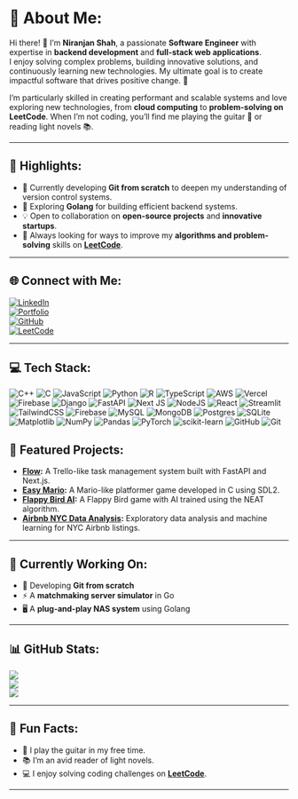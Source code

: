# 💫 About Me:
Hi there! 👋 I’m **Niranjan Shah**, a passionate **Software Engineer** with expertise in **backend development** and **full-stack web applications**.  
I enjoy solving complex problems, building innovative solutions, and continuously learning new technologies. My ultimate goal is to create impactful software that drives positive change. 🚀  

I’m particularly skilled in creating performant and scalable systems and love exploring new technologies, from **cloud computing** to **problem-solving on LeetCode**. When I’m not coding, you’ll find me playing the guitar 🎸 or reading light novels 📚.

---

## 🌟 Highlights:
- 🔭 Currently developing **Git from scratch** to deepen my understanding of version control systems.
- 🌱 Exploring **Golang** for building efficient backend systems.
- 💡 Open to collaboration on **open-source projects** and **innovative startups**.
- 🎯 Always looking for ways to improve my **algorithms and problem-solving** skills on **[LeetCode](https://leetcode.com/u/niranjanblank/)**.

---

## 🌐 Connect with Me:
[![LinkedIn](https://img.shields.io/badge/LinkedIn-%230077B5.svg?logo=linkedin&logoColor=white)](https://linkedin.com/in/niranjan-shah)  
[![Portfolio](https://img.shields.io/badge/Portfolio-%23000000.svg?style=for-the-badge&logo=firefox&logoColor=white)](https://niranjanshah.com.np)  
[![GitHub](https://img.shields.io/badge/GitHub-%23121011.svg?style=for-the-badge&logo=github&logoColor=white)](https://github.com/niranjanblank)  
[![LeetCode](https://img.shields.io/badge/LeetCode-%230C0C0C.svg?style=for-the-badge&logo=leetcode&logoColor=yellow)](https://leetcode.com/u/niranjanblank/)

---


## 💻 Tech Stack:
![C++](https://img.shields.io/badge/c++-%2300599C.svg?style=for-the-badge&logo=c%2B%2B&logoColor=white) ![C](https://img.shields.io/badge/c-%2300599C.svg?style=for-the-badge&logo=c&logoColor=white) ![JavaScript](https://img.shields.io/badge/javascript-%23323330.svg?style=for-the-badge&logo=javascript&logoColor=%23F7DF1E) ![Python](https://img.shields.io/badge/python-3670A0?style=for-the-badge&logo=python&logoColor=ffdd54) ![R](https://img.shields.io/badge/r-%23276DC3.svg?style=for-the-badge&logo=r&logoColor=white) ![TypeScript](https://img.shields.io/badge/typescript-%23007ACC.svg?style=for-the-badge&logo=typescript&logoColor=white) ![AWS](https://img.shields.io/badge/AWS-%23FF9900.svg?style=for-the-badge&logo=amazon-aws&logoColor=white) ![Vercel](https://img.shields.io/badge/vercel-%23000000.svg?style=for-the-badge&logo=vercel&logoColor=white) ![Firebase](https://img.shields.io/badge/firebase-%23039BE5.svg?style=for-the-badge&logo=firebase) ![Django](https://img.shields.io/badge/django-%23092E20.svg?style=for-the-badge&logo=django&logoColor=white) ![FastAPI](https://img.shields.io/badge/FastAPI-005571?style=for-the-badge&logo=fastapi) ![Next JS](https://img.shields.io/badge/Next-black?style=for-the-badge&logo=next.js&logoColor=white) ![NodeJS](https://img.shields.io/badge/node.js-6DA55F?style=for-the-badge&logo=node.js&logoColor=white) ![React](https://img.shields.io/badge/react-%2320232a.svg?style=for-the-badge&logo=react&logoColor=%2361DAFB) ![Streamlit](https://img.shields.io/badge/Streamlit-%23FE4B4B.svg?style=for-the-badge&logo=streamlit&logoColor=white) ![TailwindCSS](https://img.shields.io/badge/tailwindcss-%2338B2AC.svg?style=for-the-badge&logo=tailwind-css&logoColor=white) ![Firebase](https://img.shields.io/badge/firebase-a08021?style=for-the-badge&logo=firebase&logoColor=ffcd34) ![MySQL](https://img.shields.io/badge/mysql-4479A1.svg?style=for-the-badge&logo=mysql&logoColor=white) ![MongoDB](https://img.shields.io/badge/MongoDB-%234ea94b.svg?style=for-the-badge&logo=mongodb&logoColor=white) ![Postgres](https://img.shields.io/badge/postgres-%23316192.svg?style=for-the-badge&logo=postgresql&logoColor=white) ![SQLite](https://img.shields.io/badge/sqlite-%2307405e.svg?style=for-the-badge&logo=sqlite&logoColor=white) ![Matplotlib](https://img.shields.io/badge/Matplotlib-%23ffffff.svg?style=for-the-badge&logo=Matplotlib&logoColor=black) ![NumPy](https://img.shields.io/badge/numpy-%23013243.svg?style=for-the-badge&logo=numpy&logoColor=white) ![Pandas](https://img.shields.io/badge/pandas-%23150458.svg?style=for-the-badge&logo=pandas&logoColor=white) ![PyTorch](https://img.shields.io/badge/PyTorch-%23EE4C2C.svg?style=for-the-badge&logo=PyTorch&logoColor=white) ![scikit-learn](https://img.shields.io/badge/scikit--learn-%23F7931E.svg?style=for-the-badge&logo=scikit-learn&logoColor=white) ![GitHub](https://img.shields.io/badge/github-%23121011.svg?style=for-the-badge&logo=github&logoColor=white) ![Git](https://img.shields.io/badge/git-%23F05033.svg?style=for-the-badge&logo=git&logoColor=white)



## 📂 Featured Projects:
- **[Flow](https://github.com/your-repo-link):** A Trello-like task management system built with FastAPI and Next.js.  
- **[Easy Mario](https://github.com/your-repo-link):** A Mario-like platformer game developed in C using SDL2.  
- **[Flappy Bird AI](https://github.com/your-repo-link):** A Flappy Bird game with AI trained using the NEAT algorithm.  
- **[Airbnb NYC Data Analysis](https://github.com/your-repo-link):** Exploratory data analysis and machine learning for NYC Airbnb listings.  

---

## 🔧 Currently Working On:
- 🌟 Developing **Git from scratch**  
- ⚡ A **matchmaking server simulator** in Go  
- 🖥️ A **plug-and-play NAS system** using Golang  

---

## 📊 GitHub Stats:
![](https://github-readme-stats.vercel.app/api?username=niranjanblank&theme=dark&hide_border=false&include_all_commits=true&count_private=true)  
![](https://github-readme-streak-stats.herokuapp.com/?user=niranjanblank&theme=dark&hide_border=false)  
![](https://github-readme-stats.vercel.app/api/top-langs/?username=niranjanblank&theme=dark&hide_border=false&include_all_commits=true&count_private=true&layout=compact)  

---

## 🎯 Fun Facts:
- 🎸 I play the guitar in my free time.  
- 📚 I’m an avid reader of light novels.  
- 💻 I enjoy solving coding challenges on **[LeetCode](https://leetcode.com/u/niranjanblank/)**.  

---

<!-- Proudly created with GPRM ( https://gprm.itsvg.in ) -->
